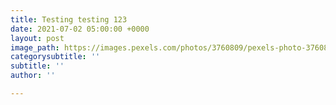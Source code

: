 ```yaml
---
title: Testing testing 123
date: 2021-07-02 05:00:00 +0000
layout: post
image_path: https://images.pexels.com/photos/3760809/pexels-photo-3760809.jpeg?auto=compress&cs=tinysrgb&dpr=2&h=650&w=940
categorysubtitle: ''
subtitle: ''
author: ''

---
```


